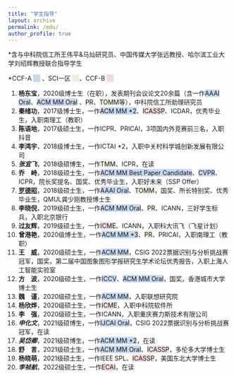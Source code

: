 ```yaml
---
title: "学生指导"
layout: archive
permalink: /edu/
author_profile: true
---
```


<div class="mi-box">
 <div class="mib-c ">
  <p>*含与中科院信工所王伟平&马灿<span style="white-space: normal;">研究员</span>、中国传媒大学张远教授、哈尔滨工业大学刘绍辉教授联合指导学生</p>
  <p>
   <span style="background-color: rgb(255, 255, 255);">*CCF-A&nbsp;</span><span style="background-color: rgb(198, 217, 240);">&nbsp; &nbsp;&nbsp;</span>
   <span style="background-color: rgb(255, 255, 255);"><span style="text-wrap: wrap;">、SCI一区&nbsp;</span><span style="text-wrap: wrap; background-color: rgb(235, 241, 221);">&nbsp; &nbsp;&nbsp;</span>、CCF-B&nbsp;</span><span style="background-color: rgb(242, 220, 219);">&nbsp; &nbsp;&nbsp;</span></p><p>    
   </p>
  <p>
   <a href="https://shownx.github.io/" target="_blank" _href="https://shownx.github.io/"></a></p><ol><a href="https://shownx.github.io/" target="_blank" _href="https://shownx.github.io/"></a>
    <li>
     <span style="background-color: rgb(255, 255, 255);"><strong style="">杨东宝</strong>，2020级博士生（在职），发表期刊会议论文20余篇（含一作</span><span style="background-color: rgb(198, 217, 240);">AAAI Oral</span><span style="background-color: rgb(255, 255, 255);">、</span><span style="background-color: rgb(198, 217, 240);">ACM MM Oral</span><span style="background-color: rgb(255, 255, 255);">&nbsp;<span style="text-wrap: wrap;">、</span></span><span style="background-color: rgb(235, 241, 221);">PR</span><span style="background-color: rgb(255, 255, 255);">、</span><span style="background-color: rgb(235, 241, 221);">TOMM</span><span style="background-color: rgb(255, 255, 255);">等），中科院信工所助理研究员<a href="https://shownx.github.io/" target="_blank" _href="https://shownx.github.io/"></a></span>
    </li>
    <li>
     <span style="background-color: rgb(255, 255, 255);"><strong>秦绪功</strong>，2017级博士生，一作</span><span style="background-color: rgb(198, 217, 240);">ACM MM *2</span><span style="background-color: rgb(255, 255, 255);">、</span><span style="background-color: rgb(242, 220, 219);">ICASSP</span><span style="background-color: rgb(255, 255, 255);">、ICDAR，优秀毕业生，入职南理工（教职）</span>
    </li>
    <li>
     <span style="background-color: rgb(255, 255, 255);"><strong>陈语地</strong>，2017级硕士生<span style="white-space: normal;">，一作ICPR、PRICAI，3项国内外竞赛前三名</span>，入职抖音</span>
    </li>
    <li>
     <strong>李鸿宇</strong>，2018级博士生，一作ICTAI *2，入职中关村科学城创新发展有限公司
    </li>
    <li>
     <strong><em>张宜飞</em></strong>，2018级硕博生，一作<span style="background-color: rgb(235, 241, 221);">TMM</span><span style="background-color: rgb(255, 255, 255);"></span>、ICPR，在读
    </li>
    <li>
     <strong style="background-color: rgb(255, 255, 255);">乔</strong><span style="background-color: rgb(255, 255, 255);color:#ffffff">一</span><strong style="background-color: rgb(255, 255, 255);">峙</strong><span style="background-color: rgb(255, 255, 255);">，2018级硕士生</span><span style="white-space: normal;"><span style="background-color: rgb(255, 255, 255);">，一作</span><span style="background-color: rgb(198, 217, 240);">ACM MM Best Paper Candidate</span><span style="background-color: rgb(255, 255, 255);">、</span><span style="background-color: rgb(198, 217, 240);">CVPR</span><span style="background-color: rgb(255, 255, 255);">、ICPR</span></span><span style="background-color: rgb(255, 255, 255);">，院长奖提名、国奖、优秀毕业生，入职好未来（SSP Offer）</span>
    </li>
    <li>
     <a href="https://luodezhao.github.io/" target="_blank" style="background-color: rgb(255, 255, 255);" _href="https://luodezhao.github.io/"><strong>罗德昭</strong></a><span style="background-color: rgb(255, 255, 255);">，2018级硕士生</span><span style="white-space: normal;"><span style="background-color: rgb(255, 255, 255);">，一作</span><span style="background-color: rgb(198, 217, 240);">AAAI Oral</span><span style="background-color: rgb(255, 255, 255);">、</span><span style="background-color: rgb(235, 241, 221);">TOMM</span><span style="background-color: rgb(255, 255, 255);"></span></span><span style="background-color: rgb(255, 255, 255);">，国奖、所长特别奖、优秀毕业生，QMUL龚少刚教授博士生</span>
    </li>
    <li>
     <strong>李晓倪</strong>，2019级硕士生，一作<span style="background-color: rgb(198, 217, 240);">ACM MM Oral</span>、<span style="background-color: rgb(235, 241, 221);">PR</span>、ICANN，三好学生标兵，入职北京银行
    </li>
    <li>
     <span style="background-color: rgb(255, 255, 255);"><strong>过友辉</strong>，2019级硕士生，一作</span><span style="background-color: rgb(242, 220, 219);">ICME</span><span style="background-color: rgb(255, 255, 255);">、ICANN，入职科大讯飞（飞星计划<span style="white-space: normal;">）</span></span></li>
     <li>
     <strong>曾港艳</strong>，2020级博士生，一作<span style="background-color: rgb(198, 217, 240);">ACM MM *3</span>、<span style="background-color: rgb(235, 241, 221);">PR</span>、PRICAI，入职南理工（<span style="text-wrap: wrap;">教职</span>）
    </li>
    <li><strong style="">王</strong><span style="color: rgb(255, 255, 255); text-wrap: wrap;">一</span><strong style="">威</strong>，2020级硕士生，一作<span style="background-color: rgb(198, 217, 240);">ACM MM</span>，CSIG 2022票据识别与分析挑战赛冠军，国奖，第二届中国图象图形学报研究生学术论坛优秀报告，入职上海人工智能实验室
    </li>
    <li>
     <strong style="">方</strong><span style="white-space: normal;"><span style="white-space: normal;"><span style="color: rgb(255, 255, 255); text-wrap: wrap;">一</span></span></span><strong style="">波</strong>，<span style="white-space: normal;">2020级硕士生，一作<span style="background-color: rgb(198, 217, 240);">ICCV</span>、<span style="background-color: rgb(198, 217, 240);">ACM MM Oral</span>，国奖，香港城市大学博士生</span></li><li><span style="white-space: normal;"><strong style="">魏</strong><span style="white-space: normal;"><span style="white-space: normal;"><span style="color: rgb(255, 255, 255); text-wrap: wrap;">一</span></span></span><strong style="">谨</strong>，<span style="white-space: normal;">2020级硕士生，一作<span style="background-color: rgb(198, 217, 240);">ACM MM</span>，入职联想研究院</span></span>
    </li>
    <li>
     <span style="white-space: normal;"><span style="white-space: normal;"><strong>杨欣烨</strong>，2020级硕士生，一作<span style="background-color: rgb(242, 220, 219);">ICME</span>，入职中科院软件所</span></span>
    </li>
    <li>
     <span style="white-space: normal;"><span style="white-space: normal;"><strong style="">李<span style="white-space: normal;"><span style="color: rgb(255, 255, 255); text-wrap: wrap;">一</span></span></strong><strong style="">强</strong>，2020级硕士生，一作ICANN，入职重庆赛力斯技术有限公司</span></span></li>
    <li>
     <strong style=""><em>申化文</em></strong>，2021级硕博生，一作<span style="background-color: rgb(198, 217, 240);">IJCAI Oral</span>，<span style="white-space: normal;">CSIG 2022票据识别与分析挑战赛冠军，在读</span>
    </li>
    <li>
     <strong style=""><em>吴岱卿</em></strong>，2021级硕博生，一作<span style="background-color: rgb(198, 217, 240);">ACM MM *2</span>，在读
    </li>
    <li>
     <span style="white-space: normal;"><strong>舒<span style="color: rgb(255, 255, 255); text-wrap: wrap;">一</span>言</strong>，2021级硕士生，一作<span style="background-color: rgb(198, 217, 240);">ACM MM Oral</span>、<span style="background-color: rgb(242, 220, 219);">ICASSP</span>，多伦多大学博士生</span>
    </li> 
    <li>
     <strong>杨晓萌</strong>，2021级硕士生，一作IEEE SPL、<span style="background-color: rgb(242, 220, 219);">ICASSP</span>，美国东北大学博士生
    </li>
    <li>
     <strong><em>李祯航</em></strong>，2022级硕士生，一作<span style="background-color: rgb(242, 220, 219);">ECAI</span>，在读
    </li>
   </ol>
 </div>
</div>
